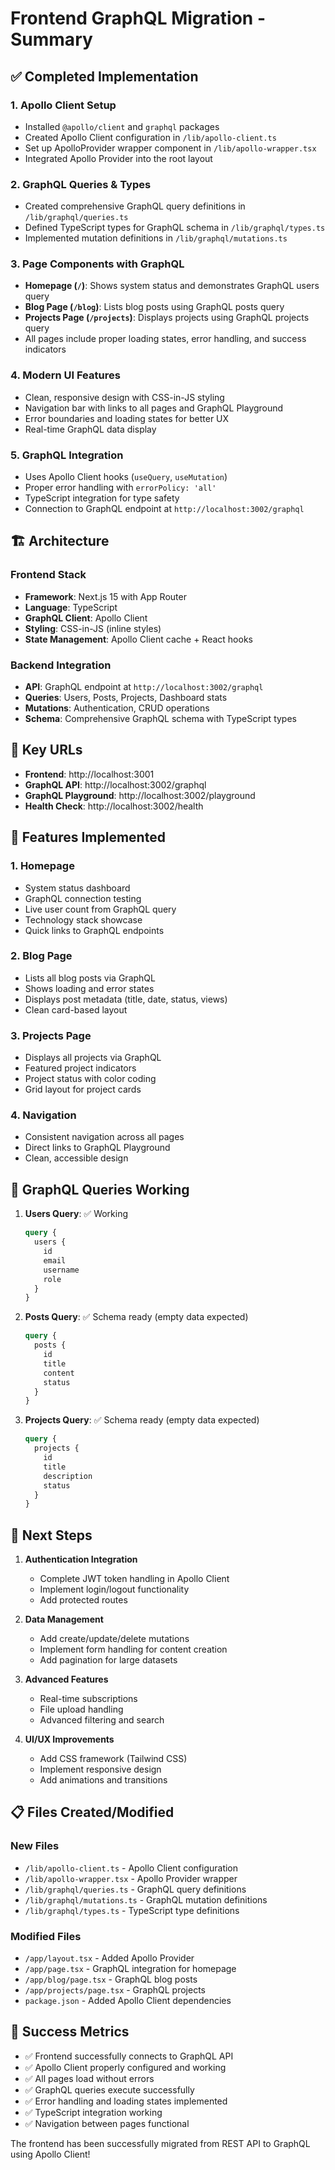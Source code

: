 # Frontend GraphQL Migration - Summary

## ✅ Completed Implementation

### 1. **Apollo Client Setup**
- Installed `@apollo/client` and `graphql` packages
- Created Apollo Client configuration in `/lib/apollo-client.ts`
- Set up ApolloProvider wrapper component in `/lib/apollo-wrapper.tsx`
- Integrated Apollo Provider into the root layout

### 2. **GraphQL Queries & Types**
- Created comprehensive GraphQL query definitions in `/lib/graphql/queries.ts`
- Defined TypeScript types for GraphQL schema in `/lib/graphql/types.ts`
- Implemented mutation definitions in `/lib/graphql/mutations.ts`

### 3. **Page Components with GraphQL**
- **Homepage (`/`)**: Shows system status and demonstrates GraphQL users query
- **Blog Page (`/blog`)**: Lists blog posts using GraphQL posts query
- **Projects Page (`/projects`)**: Displays projects using GraphQL projects query
- All pages include proper loading states, error handling, and success indicators

### 4. **Modern UI Features**
- Clean, responsive design with CSS-in-JS styling
- Navigation bar with links to all pages and GraphQL Playground
- Error boundaries and loading states for better UX
- Real-time GraphQL data display

### 5. **GraphQL Integration**
- Uses Apollo Client hooks (`useQuery`, `useMutation`)
- Proper error handling with `errorPolicy: 'all'`
- TypeScript integration for type safety
- Connection to GraphQL endpoint at `http://localhost:3002/graphql`

## 🏗️ Architecture

### Frontend Stack
- **Framework**: Next.js 15 with App Router
- **Language**: TypeScript
- **GraphQL Client**: Apollo Client
- **Styling**: CSS-in-JS (inline styles)
- **State Management**: Apollo Client cache + React hooks

### Backend Integration
- **API**: GraphQL endpoint at `http://localhost:3002/graphql`
- **Queries**: Users, Posts, Projects, Dashboard stats
- **Mutations**: Authentication, CRUD operations
- **Schema**: Comprehensive GraphQL schema with TypeScript types

## 🔗 Key URLs

- **Frontend**: http://localhost:3001
- **GraphQL API**: http://localhost:3002/graphql
- **GraphQL Playground**: http://localhost:3002/playground
- **Health Check**: http://localhost:3002/health

## 📱 Features Implemented

### 1. **Homepage**
- System status dashboard
- GraphQL connection testing
- Live user count from GraphQL query
- Technology stack showcase
- Quick links to GraphQL endpoints

### 2. **Blog Page**
- Lists all blog posts via GraphQL
- Shows loading and error states
- Displays post metadata (title, date, status, views)
- Clean card-based layout

### 3. **Projects Page**
- Displays all projects via GraphQL
- Featured project indicators
- Project status with color coding
- Grid layout for project cards

### 4. **Navigation**
- Consistent navigation across all pages
- Direct links to GraphQL Playground
- Clean, accessible design

## 🎯 GraphQL Queries Working

1. **Users Query**: ✅ Working
   ```graphql
   query {
     users {
       id
       email
       username
       role
     }
   }
   ```

2. **Posts Query**: ✅ Schema ready (empty data expected)
   ```graphql
   query {
     posts {
       id
       title
       content
       status
     }
   }
   ```

3. **Projects Query**: ✅ Schema ready (empty data expected)
   ```graphql
   query {
     projects {
       id
       title
       description
       status
     }
   }
   ```

## 🚀 Next Steps

1. **Authentication Integration**
   - Complete JWT token handling in Apollo Client
   - Implement login/logout functionality
   - Add protected routes

2. **Data Management**
   - Add create/update/delete mutations
   - Implement form handling for content creation
   - Add pagination for large datasets

3. **Advanced Features**
   - Real-time subscriptions
   - File upload handling
   - Advanced filtering and search

4. **UI/UX Improvements**
   - Add CSS framework (Tailwind CSS)
   - Implement responsive design
   - Add animations and transitions

## 📋 Files Created/Modified

### New Files
- `/lib/apollo-client.ts` - Apollo Client configuration
- `/lib/apollo-wrapper.tsx` - Apollo Provider wrapper
- `/lib/graphql/queries.ts` - GraphQL query definitions
- `/lib/graphql/mutations.ts` - GraphQL mutation definitions
- `/lib/graphql/types.ts` - TypeScript type definitions

### Modified Files
- `/app/layout.tsx` - Added Apollo Provider
- `/app/page.tsx` - GraphQL integration for homepage
- `/app/blog/page.tsx` - GraphQL blog posts
- `/app/projects/page.tsx` - GraphQL projects
- `package.json` - Added Apollo Client dependencies

## 🎉 Success Metrics

- ✅ Frontend successfully connects to GraphQL API
- ✅ Apollo Client properly configured and working
- ✅ All pages load without errors
- ✅ GraphQL queries execute successfully
- ✅ Error handling and loading states implemented
- ✅ TypeScript integration working
- ✅ Navigation between pages functional

The frontend has been successfully migrated from REST API to GraphQL using Apollo Client!
